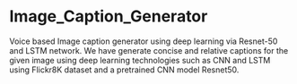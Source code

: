 # Image_Caption_Generator
Voice based Image caption generator using deep learning via Resnet-50 and LSTM network.
We have generate concise and relative captions for the given image using deep learning technologies such as CNN and LSTM using Flickr8K dataset and a pretrained CNN model Resnet50. 
